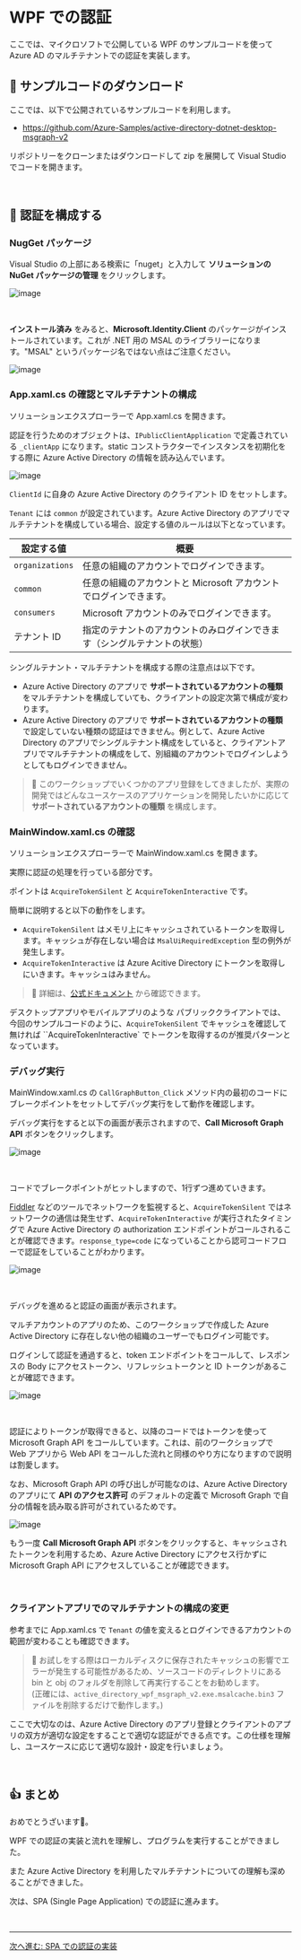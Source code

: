# WPF での認証

ここでは、マイクロソフトで公開している WPF のサンプルコードを使って Azure AD のマルチテナントでの認証を実装します。


## 📜 サンプルコードのダウンロード

ここでは、以下で公開されているサンプルコードを利用します。

- https://github.com/Azure-Samples/active-directory-dotnet-desktop-msgraph-v2

リポジトリーをクローンまたはダウンロードして zip を展開して Visual Studio でコードを開きます。

<br>

## 📜 認証を構成する

### NugGet パッケージ

Visual Studio の上部にある検索に「nuget」と入力して **ソリューションの NuGet パッケージの管理** をクリックします。

![image](./images/02_01.png)

<br>

**インストール済み** をみると、**Microsoft.Identity.Client** のパッケージがインストールされています。これが .NET 用の MSAL のライブラリーになります。"MSAL" というパッケージ名ではない点はご注意ください。

![image](./images/02_02.png)

### App.xaml.cs の確認とマルチテナントの構成

ソリューションエクスプローラーで App.xaml.cs を開きます。

認証を行うためのオブジェクトは、`IPublicClientApplication` で定義されている `_clientApp` になります。static コンストラクターでインスタンスを初期化をする際に Azure Active Directory の情報を読み込んでいます。

![image](./images/02_03.png)

`ClientId` に自身の Azure Active Directory のクライアント ID をセットします。

`Tenant` には `common` が設定されています。Azure Active Directory のアプリでマルチテナントを構成している場合、設定する値のルールは以下となっています。

|設定する値|概要|
|---|---|
|`organizations`|任意の組織のアカウントでログインできます。|
|`common`|任意の組織のアカウントと Microsoft アカウントでログインできます。|
|`consumers`|Microsoft アカウントのみでログインできます。|
|テナント ID|指定のテナントのアカウントのみログインできます（シングルテナントの状態）|

シングルテナント・マルチテナントを構成する際の注意点は以下です。

- Azure Active Directory のアプリで **サポートされているアカウントの種類** をマルチテナントを構成していても、クライアントの設定次第で構成が変わります。
- Azure Active Directory のアプリで **サポートされているアカウントの種類** で設定していない種類の認証はできません。例として、Azure Active Directory のアプリでシングルテナント構成をしていると、クライアントアプリでマルチテナントの構成をして、別組織のアカウントでログインしようとしてもログインできません。

> 🔎 このワークショップでいくつかのアプリ登録をしてきましたが、実際の開発ではどんなユースケースのアプリケーションを開発したいかに応じて **サポートされているアカウントの種類** を構成します。


### MainWindow.xaml.cs の確認

ソリューションエクスプローラーで MainWindow.xaml.cs を開きます。

実際に認証の処理を行っている部分です。

ポイントは `AcquireTokenSilent` と `AcquireTokenInteractive` です。

簡単に説明すると以下の動作をします。

- `AcquireTokenSilent` はメモリ上にキャッシュされているトークンを取得します。キャッシュが存在しない場合は `MsalUiRequiredException` 型の例外が発生します。
- `AcquireTokenInteractive` は Azure Acitive Directory にトークンを取得しにいきます。キャッシュはみません。

> 🔎 詳細は、[公式ドキュメント](https://github.com/AzureAD/microsoft-authentication-library-for-dotnet/wiki/AcquireTokenSilentAsync-using-a-cached-token) から確認できます。

デスクトップアプリやモバイルアプリのような パブリッククライアントでは、今回のサンプルコードのように、`AcquireTokenSilent` でキャッシュを確認して無ければ ``AcquireTokenInteractive` でトークンを取得するのが推奨パターンとなっています。


### デバッグ実行

MainWindow.xaml.cs の `CallGraphButton_Click` メソッド内の最初のコードにブレークポイントをセットしてデバッグ実行をして動作を確認します。

デバッグ実行をすると以下の画面が表示されますので、**Call Microsoft Graph API** ボタンをクリックします。

![image](./images/02_04.png)

<br>

コードでブレークポイントがヒットしますので、1行ずつ進めていきます。

[Fiddler](https://www.telerik.com/fiddler) などのツールでネットワークを監視すると、`AcquireTokenSilent` ではネットワークの通信は発生せず、`AcquireTokenInteractive` が実行されたタイミングで Azure Active Directory の authorization エンドポイントがコールされることが確認できます。`response_type=code` になっていることから認可コードフローで認証をしていることがわかります。

![image](./images/02_05.png)

<br>

デバッグを進めると認証の画面が表示されます。

マルチアカウントのアプリのため、このワークショップで作成した Azure Active Directory に存在しない他の組織のユーザーでもログイン可能です。

ログインして認証を通過すると、token エンドポイントをコールして、レスポンスの Body にアクセストークン、リフレッシュトークンと ID トークンがあることが確認できます。

![image](./images/02_06.png)

<br>

認証によりトークンが取得できると、以降のコードではトークンを使って Microsoft Graph API をコールしています。これは、前のワークショップで Web アプリから Web API をコールした流れと同様のやり方になりますので説明は割愛します。

なお、Microsoft Graph API の呼び出しが可能なのは、Azure Active Directory のアプリにて **API のアクセス許可** のデフォルトの定義で Microsoft Graph で自分の情報を読み取る許可がされているためです。

![image](./images/02_07.png)

もう一度 **Call Microsoft Graph API** ボタンをクリックすると、キャッシュされたトークンを利用するため、Azure Active Directory にアクセス行かずに Microsoft Graph API にアクセスしていることが確認できます。

<br>

### クライアントアプリでのマルチテナントの構成の変更

参考までに App.xaml.cs で `Tenant` の値を変えるとログインできるアカウントの範囲が変わることも確認できます。

> 🔎 お試しをする際はローカルディスクに保存されたキャッシュの影響でエラーが発生する可能性があるため、ソースコードのディレクトリにある bin と obj のフォルダを削除して再実行することをお勧めします。  
> (正確には、`active_directory_wpf_msgraph_v2.exe.msalcache.bin3` ファイルを削除するだけで動作します。)

ここで大切なのは、Azure Active Directory のアプリ登録とクライアントのアプリの双方が適切な設定をすることで適切な認証ができる点です。この仕様を理解し、ユースケースに応じて適切な設計・設定を行いましょう。

<br>

## 👍 まとめ

おめでとうざいます🎉。

WPF での認証の実装と流れを理解し、プログラムを実行することができました。

また Azure Active Directory を利用したマルチテナントについての理解も深めることができました。

次は、SPA (Single Page Application) での認証に進みます。

<br>

---

[次へ進む: SPA での認証の実装](../5-4_spa/0_README.md)

